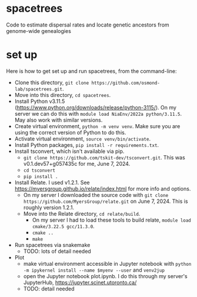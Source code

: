 # spacetrees
Code to estimate dispersal rates and locate genetic ancestors from genome-wide genealogies

# set up

Here is how to get set up and run spacetrees, from the command-line:

- Clone this directory, `git clone https://github.com/osmond-lab/spacetrees.git`.
- Move into this directory, `cd spacetrees`.
- Install Python v3.11.5 (https://www.python.org/downloads/release/python-3115/). On my server we can do this with `module load NiaEnv/2022a python/3.11.5`. May also work with similar versions. 
- Create virtual environment, `python -m venv venv`. Make sure you are using the correct version of Python to do this.
- Activate virtual environment, `source venv/bin/activate`.
- Install Python packages, `pip install -r requirements.txt`.
- Install tsconvert, which isn't available via pip.
	- `git clone https://github.com/tskit-dev/tsconvert.git`. This was v0.1.dev57+g057435c for me, June 7, 2024.
	- `cd tsconvert`
	- `pip install .`
- Install Relate. I used v1.2.1. See https://myersgroup.github.io/relate/index.html for more info and options.
	- On my server I downloaded the source code with `git clone https://github.com/MyersGroup/relate.git` on June 7, 2024. This is roughly version 1.2.1.
	- Move into the Relate directory, `cd relate/build`.
        - On my server I had to load these tools to build relate, `module load cmake/3.22.5 gcc/11.3.0`.
    	- `cmake ..`
    	- `make` 
- Run spacetrees via snakemake
	- TODO: lots of detail needed
- Plot
	- make virtual environment accessible in Jupyter notebook with `python -m ipykernel install --name $myenv --user` and `venv2jup`
	- open the Jupyter notebook plot.ipynb. I do this through my server's JupyterHub, https://jupyter.scinet.utoronto.ca/
	- TODO: detail needed

